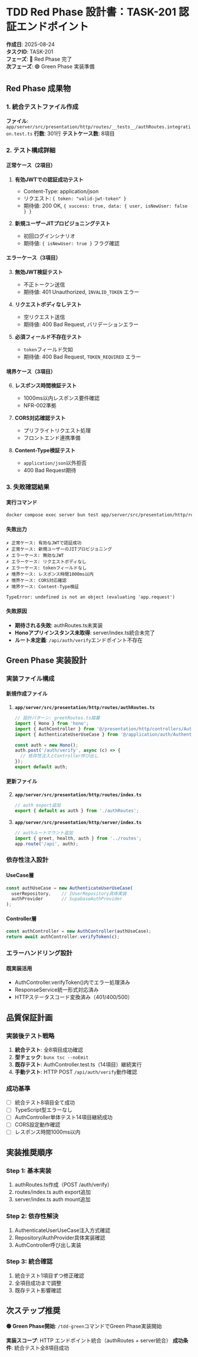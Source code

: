 # TDD Red Phase 設計書：TASK-201 認証エンドポイント

**作成日**: 2025-08-24  
**タスクID**: TASK-201  
**フェーズ**: 🔴 Red Phase 完了  
**次フェーズ**: 🟢 Green Phase 実装準備

## Red Phase 成果物

### 1. 統合テストファイル作成
**ファイル**: `app/server/src/presentation/http/routes/__tests__/authRoutes.integration.test.ts`
**行数**: 301行
**テストケース数**: 8項目

### 2. テスト構成詳細

#### 正常ケース（2項目）
1. **有効JWTでの認証成功テスト**
   - Content-Type: application/json
   - リクエスト: `{ token: "valid-jwt-token" }`
   - 期待値: 200 OK, `{ success: true, data: { user, isNewUser: false } }`

2. **新規ユーザーJITプロビジョニングテスト**
   - 初回ログインシナリオ
   - 期待値: `{ isNewUser: true }` フラグ確認

#### エラーケース（3項目）
3. **無効JWT検証テスト**
   - 不正トークン送信
   - 期待値: 401 Unauthorized, `INVALID_TOKEN` エラー

4. **リクエストボディなしテスト**
   - 空リクエスト送信
   - 期待値: 400 Bad Request, バリデーションエラー

5. **必須フィールド不存在テスト**
   - `token`フィールド欠如
   - 期待値: 400 Bad Request, `TOKEN_REQUIRED` エラー

#### 境界ケース（3項目）
6. **レスポンス時間検証テスト**
   - 1000ms以内レスポンス要件確認
   - NFR-002準拠

7. **CORS対応確認テスト**
   - プリフライトリクエスト処理
   - フロントエンド連携準備

8. **Content-Type検証テスト**
   - `application/json`以外拒否
   - 400 Bad Request期待

### 3. 失敗確認結果

#### 実行コマンド
```bash
docker compose exec server bun test app/server/src/presentation/http/routes/__tests__/authRoutes.integration.test.ts
```

#### 失敗出力
```
✗ 正常ケース: 有効なJWTで認証成功
✗ 正常ケース: 新規ユーザーのJITプロビジョニング  
✗ エラーケース: 無効なJWT
✗ エラーケース: リクエストボディなし
✗ エラーケース: tokenフィールドなし
✗ 境界ケース: レスポンス時間1000ms以内
✗ 境界ケース: CORS対応確認
✗ 境界ケース: Content-Type検証

TypeError: undefined is not an object (evaluating 'app.request')
```

#### 失敗原因
- **期待される失敗**: authRoutes.ts未実装
- **Honoアプリインスタンス未取得**: server/index.ts統合未完了
- **ルート未定義**: `/api/auth/verify`エンドポイント不存在

## Green Phase 実装設計

### 実装ファイル構成

#### 新規作成ファイル
1. **`app/server/src/presentation/http/routes/authRoutes.ts`**
   ```typescript
   // 設計パターン: greetRoutes.ts踏襲
   import { Hono } from 'hono';
   import { AuthController } from '@/presentation/http/controllers/AuthController';
   import { AuthenticateUserUseCase } from '@/application/auth/AuthenticateUserUseCase';
   
   const auth = new Hono();
   auth.post('/auth/verify', async (c) => {
     // 依存性注入とController呼び出し
   });
   export default auth;
   ```

#### 更新ファイル
2. **`app/server/src/presentation/http/routes/index.ts`**
   ```typescript
   // auth export追加
   export { default as auth } from './authRoutes';
   ```

3. **`app/server/src/presentation/http/server/index.ts`**
   ```typescript
   // authルートマウント追加
   import { greet, health, auth } from '../routes';
   app.route('/api', auth);
   ```

### 依存性注入設計

#### UseCase層
```typescript
const authUseCase = new AuthenticateUserUseCase(
  userRepository,    // IUserRepository具体実装
  authProvider       // SupabaseAuthProvider
);
```

#### Controller層
```typescript
const authController = new AuthController(authUseCase);
return await authController.verifyToken(c);
```

### エラーハンドリング設計

#### 既実装活用
- AuthController.verifyToken()内でエラー処理済み
- ResponseService統一形式対応済み
- HTTPステータスコード変換済み（401/400/500）

## 品質保証計画

### 実装後テスト戦略
1. **統合テスト**: 全8項目成功確認
2. **型チェック**: `bunx tsc --noEmit`
3. **既存テスト**: AuthController.test.ts（14項目）継続実行
4. **手動テスト**: HTTP POST `/api/auth/verify`動作確認

### 成功基準
- [ ] 統合テスト8項目全て成功
- [ ] TypeScript型エラーなし
- [ ] AuthController単体テスト14項目継続成功
- [ ] CORS設定動作確認
- [ ] レスポンス時間1000ms以内

## 実装推奨順序

### Step 1: 基本実装
1. authRoutes.ts作成（POST /auth/verify）
2. routes/index.ts auth export追加
3. server/index.ts auth mount追加

### Step 2: 依存性解決
1. AuthenticateUserUseCase注入方式確認
2. Repository/AuthProvider具体実装確認
3. AuthController呼び出し実装

### Step 3: 統合確認
1. 統合テスト1項目ずつ修正確認
2. 全項目成功まで調整
3. 既存テスト影響確認

## 次ステップ推奨

**🟢 Green Phase開始**: `/tdd-green`コマンドでGreen Phase実装開始

**実装スコープ**: HTTP エンドポイント統合（authRoutes + server統合）
**成功条件**: 統合テスト全8項目成功